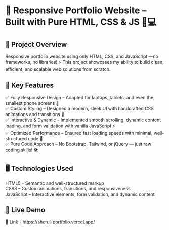 # 🚀 Responsive Portfolio Website – Built with Pure HTML, CSS & JS 🎨💻

## 📌 Project Overview  
 Responsive portfolio website using only HTML, CSS, and JavaScript —no frameworks, no libraries! ⚡ This project showcases my ability to build clean, efficient, and scalable web solutions from scratch.

## 🔑 Key Features  
✅ Fully Responsive Design –  Adapted for laptops, tablets, and even the smallest phone screens 📱  
✅ Custom Styling          –  Designed a modern, sleek UI with handcrafted CSS animations and transitions 🎨  
✅ Interactive & Dynamic   –  Implemented smooth scrolling, dynamic content loading, and form validation with vanilla JavaScript ⚡  
✅ Optimized Performance   –  Ensured fast loading speeds with minimal, well-structured code 🚀  
✅ Pure Code Approach      –  No Bootstrap, Tailwind, or jQuery — just raw coding skills! 🛠  

## 🖥️ Technologies Used  
   HTML5       – Semantic and well-structured markup  
   CSS3        – Custom animations, transitions, and responsiveness  
   JavaScript  – Interactive elements, form validation, and dynamic content  


## 🚀 Live Demo  
🔗 Link -  https://sherul-portfolio.vercel.app/  


